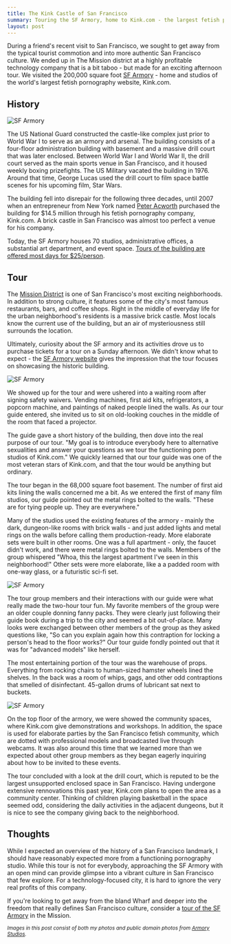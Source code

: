 ```yaml
---
title: The Kink Castle of San Francisco
summary: Touring the SF Armory, home to Kink.com - the largest fetish pornography site in the world.
layout: post
---
```


During a friend's recent visit to San Francisco, we sought to get away from the typical tourist commotion and into more authentic San Francisco culture. We ended up in The Mission district at a highly profitable technology company that is a bit taboo - but made for an exciting afternoon tour. We visited the 200,000 square foot [SF Armory](http://en.wikipedia.org/wiki/San_Francisco_Armory) - home and studios of the world's largest fetish pornography website, Kink.com.

## History

<img src="/images/sf-armory/old.jpg" class="full" alt="SF Armory"/>

The US National Guard constructed the castle-like complex just prior to World War I to serve as an armory and arsenal. The building consists of a four-floor administration building with basement and a massive drill court that was later enclosed. Between World War I and World War II, the drill court served as the main sports venue in San Francisco, and it housed weekly boxing prizefights. The US Military vacated the building in 1976. Around that time, George Lucas used the drill court to film space battle scenes for his upcoming film, Star Wars. 

The building fell into disrepair for the following three decades, until 2007 when an entrepreneur from New York named [Peter Acworth](http://en.wikipedia.org/wiki/Peter_Acworth) purchased the building for $14.5 million through his fetish pornography company, Kink.com. A brick castle in San Francisco was almost too perfect a venue for his company. 

Today, the SF Armory houses 70 studios, administrative offices, a substantial art department, and event space. [Tours of the building are offered most days for $25/person](http://www.armorystudios.com/san-francisco-tours/). 


## Tour 

The [Mission District](http://en.wikipedia.org/wiki/Mission_District,_San_Francisco) is one of San Francisco's most exciting neighborhoods. In addition to strong culture, it features some of the city's most famous restaurants, bars, and coffee shops. Right in the middle of everyday life for the urban neighborhood's residents is a massive brick castle. Most locals know the current use of the building, but an air of mysteriousness still surrounds the location. 

Ultimately, curiosity about the SF armory and its activities drove us to purchase tickets for a tour on a Sunday afternoon. We didn't know what to expect - the [SF Armory website](http://www.armorystudios.com/san-francisco-tours/) gives the impression that the tour focuses on showcasing the historic building. 

<img src="/images/sf-armory/building.jpg" class="full" alt="SF Armory"/>

We showed up for the tour and were ushered into a waiting room after signing safety waivers. Vending machines, first aid kits, refrigerators, a popcorn machine, and paintings of naked people lined the walls. As our tour guide entered, she invited us to sit on old-looking couches in the middle of the room that faced a projector. 

The guide gave a short history of the building, then dove into the real purpose of our tour. "My goal is to introduce everybody here to alternative sexualities and answer your questions as we tour the functioning porn studios of Kink.com." We quickly learned that our tour guide was one of the most veteran stars of Kink.com, and that the tour would be anything but ordinary. 

The tour began in the 68,000 square foot basement. The number of first aid kits lining the walls concerned me a bit. As we entered the first of many film studios, our guide pointed out the metal rings bolted to the walls. "These are for tying people up. They are everywhere."

Many of the studios used the existing features of the armory - mainly the dark, dungeon-like rooms with brick walls - and just added lights and metal rings on the walls before calling them production-ready. More elaborate sets were built in other rooms. One was a full apartment - only, the faucet didn't work, and there were metal rings bolted to the walls. Members of the group whispered "Whoa, this the largest apartment I've seen in this neighborhood!" Other sets were more elaborate, like a a padded room with one-way glass, or a futuristic sci-fi set. 

<img src="/images/sf-armory/studio.jpg" class="full" alt="SF Armory"/>

The tour group members and their interactions with our guide were what really made the two-hour tour fun. My favorite members of the group were an older couple donning fanny packs. They were clearly just following their guide book during a trip to the city and seemed a bit out-of-place. Many looks were exchanged between other members of the group as they asked questions like, "So can you explain again how this contraption for locking a person's head to the floor works?" Our tour guide fondly pointed out that it was for "advanced models" like herself. 

The most entertaining portion of the tour was the warehouse of props. Everything from rocking chairs to human-sized hamster wheels lined the shelves. In the back was a room of whips, gags, and other odd contraptions that smelled of disinfectant. 45-gallon drums of lubricant sat next to buckets. 

<img src="/images/sf-armory/whips.jpg" class="full" alt="SF Armory"/>

On the top floor of the armory, we were showed the community spaces, where Kink.com give demonstrations and workshops. In addition, the space is used for elaborate parties by the San Francisco fetish community, which are dotted with professional models and broadcasted live through webcams. It was also around this time that we learned more than we expected about other group members as they began eagerly inquiring about how to be invited to these events. 

The tour concluded with a look at the drill court, which is reputed to be the largest unsupported enclosed space in San Francisco. Having undergone extensive rennovations this past year, Kink.com plans to open the area as a community center. Thinking of children playing basketball in the space seemed odd, considering the daily activities in the adjacent dungeons, but it is nice to see the company giving back to the neighborhood.

## Thoughts

While I expected an overview of the history of a San Francisco landmark, I should have reasonably expected more from a functioning pornography studio. While this tour is not for everybody, approaching the SF Armory with an open mind can provide glimpse into a vibrant culture in San Francisco that few explore. For a technology-focused city, it is hard to ignore the very real profits of this company. 

If you're looking to get away from the bland Wharf and deeper into the freedom that really defines San Francisco culture, consider a [tour of the SF Armory](www.armorystudios.com/san-francisco-tours/) in the Mission. 

<small>*Images in this post consist of both my photos and public domain photos from [Armory Studios](http://www.armorystudios.com/).*</small>
